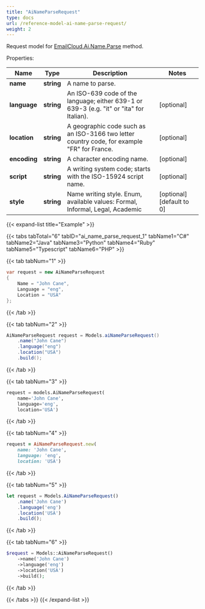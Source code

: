 ```yaml
---
title: "AiNameParseRequest"
type: docs
url: /reference-model-ai-name-parse-request/
weight: 2
---
```


Request model for [EmailCloud.Ai.Name.Parse](/email/reference-ai-name-api/#parse) method.

Properties:

Name | Type | Description | Notes
---- | ---- | ----------- | -----
**name** |**string**|A name to parse. |
**language** |**string**|An ISO-639 code of the language; either 639-1 or 639-3 (e.g. \"it\" or \"ita\" for Italian).              |[optional] 
**location** |**string**|A geographic code such as an ISO-3166 two letter country code, for example \"FR\" for France.              |[optional] 
**encoding** |**string**|A character encoding name. |[optional] 
**script** |**string**|A writing system code; starts with the ISO-15924 script name. |[optional] 
**style** |**string**|Name writing style. Enum, available values: Formal, Informal, Legal, Academic |[optional] [default to 0]

{{< expand-list title="Example" >}}

{{< tabs tabTotal="6" tabID="ai_name_parse_request_1" tabName1="C#" tabName2="Java" tabName3="Python" tabName4="Ruby" tabName5="Typescript" tabName6="PHP" >}}

{{< tab tabNum="1" >}}

```csharp
var request = new AiNameParseRequest
{ 
    Name = "John Cane",
    Language = "eng",
    Location = "USA"
};
```

{{< /tab >}}

{{< tab tabNum="2" >}}

```java
AiNameParseRequest request = Models.aiNameParseRequest()
    .name("John Cane")
    .language("eng")
    .location("USA")
    .build();
```

{{< /tab >}}

{{< tab tabNum="3" >}}

```python
request = models.AiNameParseRequest(
    name='John Cane',
    language='eng',
    location='USA')
```

{{< /tab >}}

{{< tab tabNum="4" >}}

```ruby
request = AiNameParseRequest.new(
    name: 'John Cane',
    language: 'eng',
    location: 'USA')
```

{{< /tab >}}

{{< tab tabNum="5" >}}

```typescript
let request = Models.AiNameParseRequest()
    .name('John Cane')
    .language('eng')
    .location('USA')
    .build();
```

{{< /tab >}}

{{< tab tabNum="6" >}}

```php
$request = Models::AiNameParseRequest()
    ->name('John Cane')
    ->language('eng')
    ->location('USA')
    ->build();
```

{{< /tab >}}

{{< /tabs >}}
{{< /expand-list >}}

